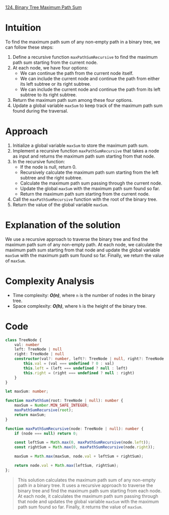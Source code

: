 [124. Binary Tree Maximum Path Sum](https://leetcode.com/problems/binary-tree-maximum-path-sum/)

# Intuition
To find the maximum path sum of any non-empty path in a binary tree, we can follow these steps:
1. Define a recursive function `maxPathSumRecursive` to find the maximum path sum starting from the current node.
2. At each node, we have four options:
   - We can continue the path from the current node itself.
   - We can include the current node and continue the path from either its left subtree or its right subtree.
   - We can include the current node and continue the path from its left subtree to its right subtree.
3. Return the maximum path sum among these four options.
4. Update a global variable `maxSum` to keep track of the maximum path sum found during the traversal.

# Approach
1. Initialize a global variable `maxSum` to store the maximum path sum.
2. Implement a recursive function `maxPathSumRecursive` that takes a node as input and returns the maximum path sum starting from that node.
3. In the recursive function:
   - If the node is null, return 0.
   - Recursively calculate the maximum path sum starting from the left subtree and the right subtree.
   - Calculate the maximum path sum passing through the current node.
   - Update the global `maxSum` with the maximum path sum found so far.
   - Return the maximum path sum starting from the current node.
4. Call the `maxPathSumRecursive` function with the root of the binary tree.
5. Return the value of the global variable `maxSum`.

# Explanation of the solution
We use a recursive approach to traverse the binary tree and find the maximum path sum of any non-empty path. At each node, we calculate the maximum path sum starting from that node and update the global variable `maxSum` with the maximum path sum found so far. Finally, we return the value of `maxSum`.

# Complexity Analysis
- Time complexity: ***O(n)***, where `n` is the number of nodes in the binary tree.
- Space complexity: ***O(h)***, where `h` is the height of the binary tree.

# Code

```typescript
class TreeNode {
    val: number
    left: TreeNode | null
    right: TreeNode | null
    constructor(val?: number, left?: TreeNode | null, right?: TreeNode | null) {
        this.val = (val === undefined ? 0 : val)
        this.left = (left === undefined ? null : left)
        this.right = (right === undefined ? null : right)
    }
}

let maxSum: number;

function maxPathSum(root: TreeNode | null): number {
    maxSum = Number.MIN_SAFE_INTEGER;
    maxPathSumRecursive(root);
    return maxSum;
}

function maxPathSumRecursive(node: TreeNode | null): number {
    if (node === null) return 0;

    const leftSum = Math.max(0, maxPathSumRecursive(node.left));
    const rightSum = Math.max(0, maxPathSumRecursive(node.right));

    maxSum = Math.max(maxSum, node.val + leftSum + rightSum);

    return node.val + Math.max(leftSum, rightSum);
};

```

> This solution calculates the maximum path sum of any non-empty path in a binary tree. It uses a recursive approach to traverse the binary tree and find the maximum path sum starting from each node. At each node, it calculates the maximum path sum passing through that node and updates the global variable `maxSum` with the maximum path sum found so far. Finally, it returns the value of `maxSum`.